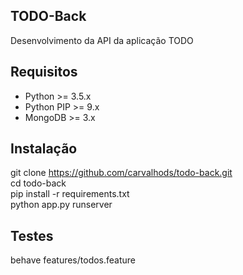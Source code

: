 ## TODO-Back
Desenvolvimento da API da aplicação TODO

## Requisitos
- Python >= 3.5.x
- Python PIP >= 9.x
- MongoDB >= 3.x

## Instalação
git clone https://github.com/carvalhods/todo-back.git<br>
cd todo-back<br>
pip install -r requirements.txt<br>
python app.py runserver

## Testes
behave features/todos.feature
